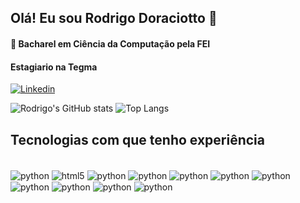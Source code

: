 ## Olá! Eu sou Rodrigo Doraciotto 👋

#### 📒 Bacharel em Ciência da Computação pela FEI
#### Estagiario na Tegma

[![Linkedin](https://img.shields.io/badge/LinkedIn-0077B5?style=for-the-badge&logo=linkedin&logoColor=white)](https://www.linkedin.com/in/rodrigo-doraciotto) 

![Rodrigo's GitHub stats](https://github-readme-stats.vercel.app/api?username=rodoraciotto&show_icons=true&theme=tokyonight)
![Top Langs](https://github-readme-stats.vercel.app/api/top-langs/?username=rodoraciotto&layout=compact&theme=tokyonight)

## Tecnologias com que tenho experiência

<div style="display: 'inline_block'"><br/>
    <img align="center" alt="python" src="https://img.shields.io/badge/Python-14354C?style=for-the-badge&logo=python&logoColor=white"/>
    <img align="center" alt="html5" src="https://img.shields.io/badge/HTML5-E34F26?style=for-the-badge&logo=html5&logoColor=white"/>
    <img align="center" alt="python" src="https://img.shields.io/badge/CSS3-1572B6?style=for-the-badge&logo=css3&logoColor=white"/>
    <img align="center" alt="python" src="https://img.shields.io/badge/JavaScript-323330?style=for-the-badge&logo=javascript&logoColor=F7DF1E"/>
    <img align="center" alt="python" src="https://img.shields.io/badge/C-00599C?style=for-the-badge&logo=c&logoColor=white"/>
    <img align="center" alt="python" src="https://img.shields.io/badge/Java-ED8B00?style=for-the-badge&logo=openjdk&logoColor=white"/>
    <img align="center" alt="python" src="https://img.shields.io/badge/React-20232A?style=for-the-badge&logo=react&logoColor=61DAFB"/>
    <img align="center" alt="python" src="https://img.shields.io/badge/React_Native-20232A?style=for-the-badge&logo=react&logoColor=61DAFB"/>
    <img align="center" alt="python" src="https://img.shields.io/badge/MySQL-00000F?style=for-the-badge&logo=mysql&logoColor=white"/>
    <img align="center" alt="python" src="https://img.shields.io/badge/PostgreSQL-316192?style=for-the-badge&logo=postgresql&logoColor=white"/>
    <img align="center" alt="python" src="https://img.shields.io/badge/MongoDB-4EA94B?style=for-the-badge&logo=mongodb&logoColor=white"/>
    <br>
</div><br/>
